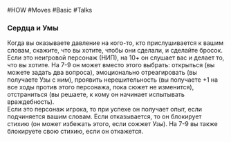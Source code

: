 #HOW  #Moves #Basic #Talks 

### Сердца и Умы 
Когда вы оказываете давление на кого-то, кто  прислушивается к вашим словам, скажите, что вы  хотите, чтобы они сделали, и сделайте бросок.  
Если это неигровой персонаж (НИП), на 10+ он  слушает вас и делает то, что вы хотите. На 7-9 он  может вместо этого выбрать: открыться (вы можете  задать два вопроса), эмоционально отреагировать (вы  получаете Узы с ним), проявить нерешительность  (вы получаете +1 на все ходы против этого  персонажа, пока сюжет не изменится), отстраниться  (вы решаете, к кому он начинает испытывать  враждебность).  
Если это персонаж игрока, то при успехе он получает  опыт, если подчиняется вашим словам. Если  отказывается, то он блокирует стихию (он может  избежать этого, если сожжет Узы). На 7-9 вы также  блокируете свою стихию, если он откажется. 